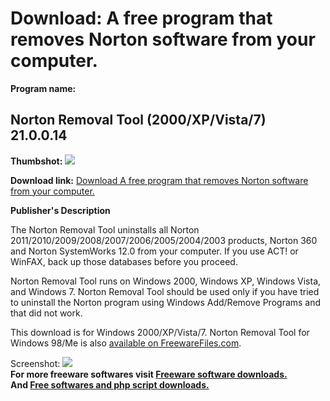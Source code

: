 # Download: A free program that removes Norton software from your computer.

**Program name:**

## Norton Removal Tool (2000/XP/Vista/7) 21.0.0.14

  
**Thumbshot:** ![](http://www.freewarefiles.com/screenshot/nortonremtool59_md.jpg)   
  
**Download link:** [Download A free program that removes Norton software from your computer.](http://freesoftwares.boysofts.com/Norton-Removal-Tool-XP-Vista_program_15892.html)  
  


**Publisher's Description**  
  


The Norton Removal Tool uninstalls all Norton 2011/2010/2009/2008/2007/2006/2005/2004/2003 products, Norton 360 and Norton SystemWorks 12.0 from your computer. If you use ACT! or WinFAX, back up those databases before you proceed. 

Norton Removal Tool runs on Windows 2000, Windows XP, Windows Vista, and Windows 7. Norton Removal Tool should be used only if you have tried to uninstall the Norton program using Windows Add/Remove Programs and that did not work.

This download is for Windows 2000/XP/Vista/7. Norton Removal Tool for Windows 98/Me is also [available on FreewareFiles.com](http://www.freewarefiles.com/program_9_104_26202.html).

  
  
Screenshot: ![](http://www.freewarefiles.com/screenshot/nortonremtool59.jpg)   
**For more freeware softwares visit [Freeware software downloads.](http://freesoftwares.boysofts.com/)**   
**And [Free softwares and php script downloads.](http://www.boysofts.com/)**
